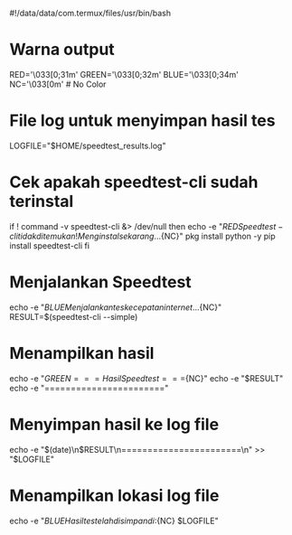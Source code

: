 #!/data/data/com.termux/files/usr/bin/bash

# Warna output
RED='\033[0;31m'
GREEN='\033[0;32m'
BLUE='\033[0;34m'
NC='\033[0m' # No Color

# File log untuk menyimpan hasil tes
LOGFILE="$HOME/speedtest_results.log"

# Cek apakah speedtest-cli sudah terinstal
if ! command -v speedtest-cli &> /dev/null
then
    echo -e "${RED}Speedtest-cli tidak ditemukan! Menginstal sekarang...${NC}"
    pkg install python -y
    pip install speedtest-cli
fi

# Menjalankan Speedtest
echo -e "${BLUE}Menjalankan tes kecepatan internet...${NC}"
RESULT=$(speedtest-cli --simple)

# Menampilkan hasil
echo -e "${GREEN}=== Hasil Speedtest ===${NC}"
echo -e "$RESULT"
echo -e "======================="

# Menyimpan hasil ke log file
echo -e "$(date)\n$RESULT\n=======================\n" >> "$LOGFILE"

# Menampilkan lokasi log file
echo -e "${BLUE}Hasil tes telah disimpan di:${NC} $LOGFILE"
